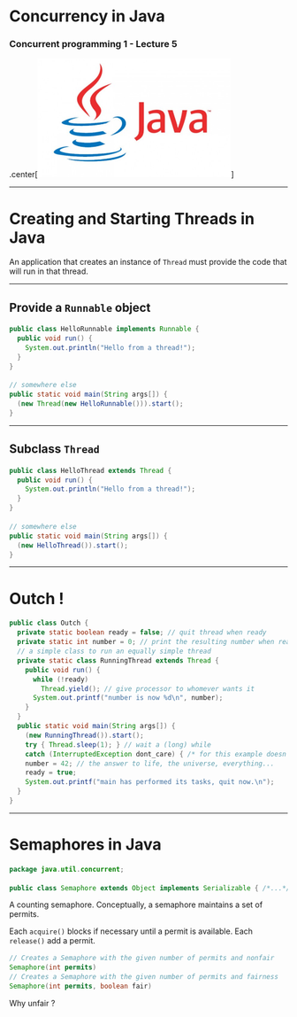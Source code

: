 # Concurrency in Java

### Concurrent programming 1 - Lecture 5

.center[<img src="img/java.png" width="350"/>]

---
# Creating and Starting Threads in Java

An application that creates an instance of `Thread` must provide the code that will run in that thread.

---
## Provide a `Runnable` object

```java
public class HelloRunnable implements Runnable {
  public void run() {
    System.out.println("Hello from a thread!");
  }
}

// somewhere else
public static void main(String args[]) {
  (new Thread(new HelloRunnable())).start();
}
```

---
## Subclass `Thread`

```java
public class HelloThread extends Thread {
  public void run() {
    System.out.println("Hello from a thread!");
  }
}

// somewhere else
public static void main(String args[]) {
  (new HelloThread()).start();
}
```

---
# Outch !
```java
public class Outch {
  private static boolean ready = false; // quit thread when ready
  private static int number = 0; // print the resulting number when ready
  // a simple class to run an equally simple thread
  private static class RunningThread extends Thread {
    public void run() {
      while (!ready)
        Thread.yield(); // give processor to whomever wants it
      System.out.printf("number is now %d\n", number);
    }
  }
  public static void main(String args[]) {
    (new RunningThread()).start();
    try { Thread.sleep(1); } // wait a (long) while
    catch (InterruptedException dont_care) { /* for this example doesn't matter */ }
    number = 42; // the answer to life, the universe, everything...
    ready = true;
    System.out.printf("main has performed its tasks, quit now.\n");
  }
}
```

---
# Semaphores in Java
```java
package java.util.concurrent;

public class Semaphore extends Object implements Serializable { /*...*/ }
```

A counting semaphore. Conceptually, a semaphore maintains a set of permits.

Each `acquire()` blocks if necessary until a permit is available. Each `release()` add
a permit.

```java
// Creates a Semaphore with the given number of permits and nonfair
Semaphore(int permits)
// Creates a Semaphore with the given number of permits and fairness
Semaphore(int permits, boolean fair)
```

Why unfair ?
